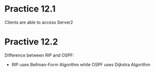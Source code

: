 # Practice 12.1

Clients are able to access Server2



# Practive 12.2

Difference between RIP and OSPF:

- RIP uses Bellman-Form Algorithm while OSPF uses Dijkstra Algorithm
